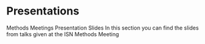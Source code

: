 # Presentations
Methods Meetings Presentation Slides
In this section you can find the slides from talks given at the ISN Methods Meeting
